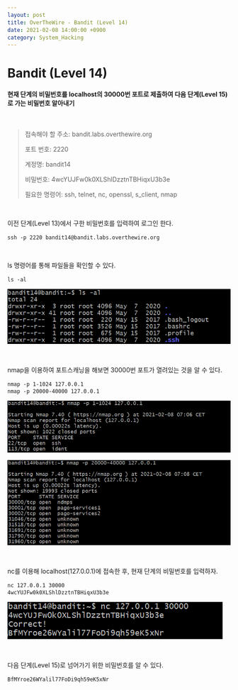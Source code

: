 ```yaml
---
layout: post
title: OverTheWire - Bandit (Level 14)
date: 2021-02-08 14:00:00 +0900
category: System_Hacking
---
```



# Bandit (Level 14)

####  현재 단계의 비밀번호를 localhost의 30000번 포트로 제출하여 다음 단계(Level 15)로 가는 비밀번호 알아내기

<br/>


> 접속해야 할 주소:  bandit.labs.overthewire.org
>
> 포트 번호: 2220
>
> 계정명: bandit14
>
> 비밀번호: 4wcYUJFw0k0XLShlDzztnTBHiqxU3b3e
>
> 필요한 명령어: ssh, telnet, nc, openssl, s_client, nmap

<br/>

이전 단계(Level 13)에서 구한 비밀번호를 입력하여 로그인 한다.

```shell
ssh -p 2220 bandit14@bandit.labs.overthewire.org
```

<br/>

ls 명령어를 통해 파일들을 확인할 수 있다.

```shell
ls -al
```

![bandit14_1](/public/img/bandit14_1.PNG) 

<br/>

nmap을 이용하여 포트스캐닝을 해보면 30000번 포트가 열려있는 것을 알 수 있다.

```shell
nmap -p 1-1024 127.0.0.1
nmap -p 20000-40000 127.0.0.1
```

![bandit14_2](/public/img/bandit14_2.PNG)

![bandit14_3](/public/img/bandit14_3.PNG) 

<br/>

nc를 이용해 localhost(127.0.0.1)에 접속한 후, 현재 단계의 비밀번호를 입력하자.

```shell
nc 127.0.0.1 30000
4wcYUJFw0k0XLShlDzztnTBHiqxU3b3e
```

![bandit14_4](/public/img/bandit14_4.PNG) 

<br/>

다음 단계(Level 15)로 넘어가기 위한 비밀번호를 알 수 있다.

```shell
BfMYroe26WYalil77FoDi9qh59eK5xNr
```
